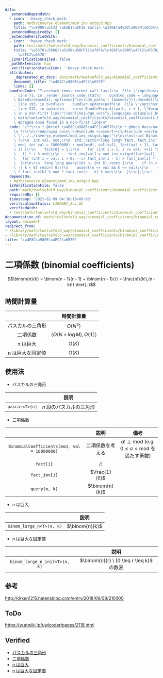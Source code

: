 ```yaml
---
data:
  _extendedDependsOn:
  - icon: ':heavy_check_mark:'
    path: math/inverse_element/mod_inv_extgcd.hpp
    title: "\u9006\u5143 \u62E1\u5F35 Euclid \u306E\u4E92\u9664\u6CD5\u7248"
  _extendedRequiredBy: []
  _extendedVerifiedWith:
  - icon: ':heavy_check_mark:'
    path: test/math/twelvefold_way/binomial_coefficients/binomial_coefficients.test.cpp
    title: "\u6570\u5B66/\u5199\u50CF12\u76F8/\u4E8C\u9805\u4FC2\u6570/\u4E8C\u9805\
      \u4FC2\u6570"
  _isVerificationFailed: false
  _pathExtension: hpp
  _verificationStatusIcon: ':heavy_check_mark:'
  attributes:
    _deprecated_at_docs: docs/math/twelvefold_way/binomial_coefficients/binomial_coefficients.md
    document_title: "\u4E8C\u9805\u4FC2\u6570"
    links: []
  bundledCode: "Traceback (most recent call last):\n  File \"/opt/hostedtoolcache/Python/3.9.1/x64/lib/python3.9/site-packages/onlinejudge_verify/documentation/build.py\"\
    , line 71, in _render_source_code_stat\n    bundled_code = language.bundle(stat.path,\
    \ basedir=basedir, options={'include_paths': [basedir]}).decode()\n  File \"/opt/hostedtoolcache/Python/3.9.1/x64/lib/python3.9/site-packages/onlinejudge_verify/languages/cplusplus.py\"\
    , line 193, in bundle\n    bundler.update(path)\n  File \"/opt/hostedtoolcache/Python/3.9.1/x64/lib/python3.9/site-packages/onlinejudge_verify/languages/cplusplus_bundle.py\"\
    , line 312, in update\n    raise BundleErrorAt(path, i + 1, \"#pragma once found\
    \ in a non-first line\")\nonlinejudge_verify.languages.cplusplus_bundle.BundleErrorAt:\
    \ math/twelvefold_way/binomial_coefficients/binomial_coefficients.hpp: line 6:\
    \ #pragma once found in a non-first line\n"
  code: "/**\r\n * @brief \u4E8C\u9805\u4FC2\u6570\r\n * @docs docs/math/twelvefold_way/binomial_coefficients/binomial_coefficients.md\r\
    \n */\r\n\r\n#pragma once\r\n#include <cassert>\r\n#include <vector>\r\n#include\
    \ \"../../inverse_element/mod_inv_extgcd.hpp\"\r\n\r\nstruct BinomialCoefficients\
    \ {\r\n  int val, mod;\r\n  std::vector<long long> fact, fact_inv;\r\n\r\n  BinomialCoefficients(int\
    \ mod, int val = 10000000) : mod(mod), val(val), fact(val + 1), fact_inv(val +\
    \ 1) {\r\n    fact[0] = 1;\r\n    for (int i = 1; i <= val; ++i) fact[i] = fact[i\
    \ - 1] * i % mod;\r\n    fact_inv[val] = mod_inv_extgcd(fact[val], mod);\r\n \
    \   for (int i = val; i > 0; --i) fact_inv[i - 1] = fact_inv[i] * i % mod;\r\n\
    \  }\r\n\r\n  long long query(int n, int k) const {\r\n    if (n < 0 || n < k\
    \ || k < 0) return 0;\r\n    assert(n <= val && k <= val);\r\n    return fact[n]\
    \ * fact_inv[k] % mod * fact_inv[n - k] % mod;\r\n  }\r\n};\r\n"
  dependsOn:
  - math/inverse_element/mod_inv_extgcd.hpp
  isVerificationFile: false
  path: math/twelvefold_way/binomial_coefficients/binomial_coefficients.hpp
  requiredBy: []
  timestamp: '2021-02-09 04:38:15+09:00'
  verificationStatus: LIBRARY_ALL_AC
  verifiedWith:
  - test/math/twelvefold_way/binomial_coefficients/binomial_coefficients.test.cpp
documentation_of: math/twelvefold_way/binomial_coefficients/binomial_coefficients.hpp
layout: document
redirect_from:
- /library/math/twelvefold_way/binomial_coefficients/binomial_coefficients.hpp
- /library/math/twelvefold_way/binomial_coefficients/binomial_coefficients.hpp.html
title: "\u4E8C\u9805\u4FC2\u6570"
---
```

# 二項係数 (binomial coefficients)

$$\binom{n}{k} = \binom{n - 1}{r - 1} + \binom{n - 1}{r} = \frac{n!}{k!\,(n - k)!} \text{．}$$


## 時間計算量

||時間計算量|
|:--:|:--:|
|パスカルの三角形|$O(N^2)$|
|二項係数|$\langle O(N + \log{M}), O(1) \rangle$|
|n は巨大|$O(K)$|
|n は巨大な固定値|$O(K)$|


## 使用法

- パスカルの三角形

||説明|
|:--:|:--:|
|`pascal<T>(n)`|$n$ 段のパスカルの三角形|

- 二項係数

||説明|備考|
|:--:|:--:|:--:|
|`BinomialCoefficients(mod, val = 10000000)`|二項係数を考える|$a! \perp \mathrm{mod}$ (e.g. $0 \leq a < \mathrm{mod}$ を満たす素数)|
|`fact[i]`|$i!$|
|`fact_inv[i]`|$\frac{1}{i!}$|
|`query(n, k)`|$\binom{n}{k}$|

- $n$ は巨大

||説明|
|:--:|:--:|
|`binom_large_n<T>(n, k)`|$\binom{n}{k}$|

- $n$ は巨大な固定値

||説明|
|:--:|:--:|
|`binom_large_n_init<T>(n, k)`|$\binom{n}{r} \ (0 \leq r \leq k)$ の数表|


## 参考

http://drken1215.hatenablog.com/entry/2018/06/08/210000


## ToDo

https://w.atwiki.jp/uwicoder/pages/2118.html


## Verified

- [パスカルの三角形](https://atcoder.jp/contests/cpsco2019-s3/submissions/9335288)
- [二項係数](https://yukicoder.me/submissions/414639)
- [$n$ は巨大](https://onlinejudge.u-aizu.ac.jp/solutions/problem/3071/review/4092983/emthrm/C++14)
- [$n$ は巨大な固定値](https://onlinejudge.u-aizu.ac.jp/solutions/problem/3071/review/4093004/emthrm/C++14)
